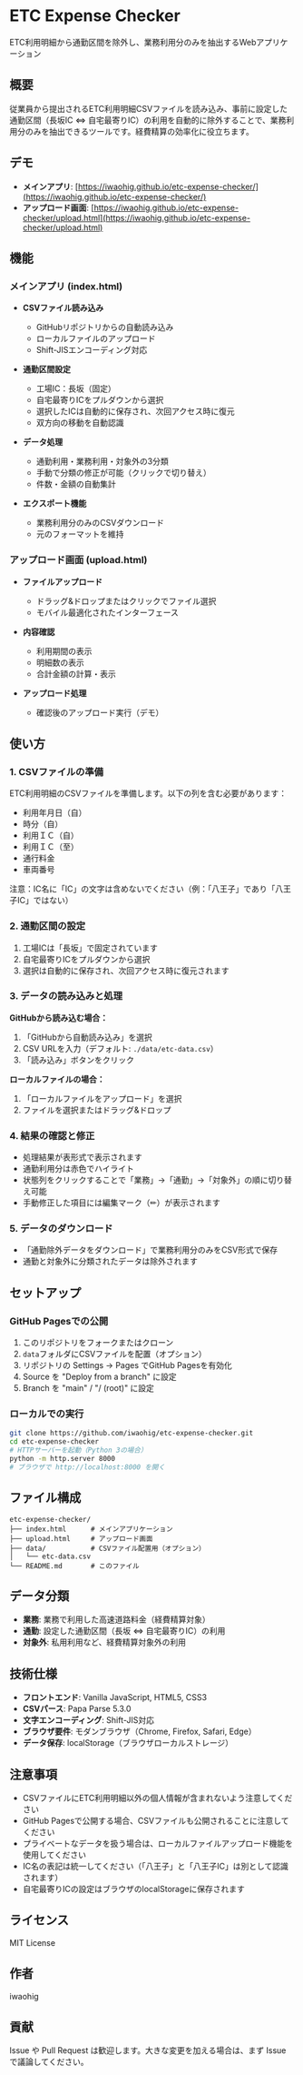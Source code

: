 # ETC Expense Checker

ETC利用明細から通勤区間を除外し、業務利用分のみを抽出するWebアプリケーション

## 概要

従業員から提出されるETC利用明細CSVファイルを読み込み、事前に設定した通勤区間（長坂IC ⇔ 自宅最寄りIC）の利用を自動的に除外することで、業務利用分のみを抽出できるツールです。経費精算の効率化に役立ちます。

## デモ

- **メインアプリ**: [https://iwaohig.github.io/etc-expense-checker/](https://iwaohig.github.io/etc-expense-checker/)
- **アップロード画面**: [https://iwaohig.github.io/etc-expense-checker/upload.html](https://iwaohig.github.io/etc-expense-checker/upload.html)

## 機能

### メインアプリ (index.html)

- **CSVファイル読み込み**
  - GitHubリポジトリからの自動読み込み
  - ローカルファイルのアップロード
  - Shift-JISエンコーディング対応

- **通勤区間設定**
  - 工場IC：長坂（固定）
  - 自宅最寄りICをプルダウンから選択
  - 選択したICは自動的に保存され、次回アクセス時に復元
  - 双方向の移動を自動認識

- **データ処理**
  - 通勤利用・業務利用・対象外の3分類
  - 手動で分類の修正が可能（クリックで切り替え）
  - 件数・金額の自動集計

- **エクスポート機能**
  - 業務利用分のみのCSVダウンロード
  - 元のフォーマットを維持

### アップロード画面 (upload.html)

- **ファイルアップロード**
  - ドラッグ&ドロップまたはクリックでファイル選択
  - モバイル最適化されたインターフェース

- **内容確認**
  - 利用期間の表示
  - 明細数の表示
  - 合計金額の計算・表示

- **アップロード処理**
  - 確認後のアップロード実行（デモ）

## 使い方

### 1. CSVファイルの準備

ETC利用明細のCSVファイルを準備します。以下の列を含む必要があります：
- 利用年月日（自）
- 時分（自）
- 利用ＩＣ（自）
- 利用ＩＣ（至）
- 通行料金
- 車両番号

注意：IC名に「IC」の文字は含めないでください（例：「八王子」であり「八王子IC」ではない）

### 2. 通勤区間の設定

1. 工場ICは「長坂」で固定されています
2. 自宅最寄りICをプルダウンから選択
3. 選択は自動的に保存され、次回アクセス時に復元されます

### 3. データの読み込みと処理

**GitHubから読み込む場合：**
1. 「GitHubから自動読み込み」を選択
2. CSV URLを入力（デフォルト: `./data/etc-data.csv`）
3. 「読み込み」ボタンをクリック

**ローカルファイルの場合：**
1. 「ローカルファイルをアップロード」を選択
2. ファイルを選択またはドラッグ&ドロップ

### 4. 結果の確認と修正

- 処理結果が表形式で表示されます
- 通勤利用分は赤色でハイライト
- 状態列をクリックすることで「業務」→「通勤」→「対象外」の順に切り替え可能
- 手動修正した項目には編集マーク（✏）が表示されます

### 5. データのダウンロード

- 「通勤除外データをダウンロード」で業務利用分のみをCSV形式で保存
- 通勤と対象外に分類されたデータは除外されます

## セットアップ

### GitHub Pagesでの公開

1. このリポジトリをフォークまたはクローン
2. `data`フォルダにCSVファイルを配置（オプション）
3. リポジトリの Settings → Pages でGitHub Pagesを有効化
4. Source を "Deploy from a branch" に設定
5. Branch を "main" / "/ (root)" に設定

### ローカルでの実行

```bash
git clone https://github.com/iwaohig/etc-expense-checker.git
cd etc-expense-checker
# HTTPサーバーを起動（Python 3の場合）
python -m http.server 8000
# ブラウザで http://localhost:8000 を開く
```

## ファイル構成

```
etc-expense-checker/
├── index.html      # メインアプリケーション
├── upload.html     # アップロード画面
├── data/           # CSVファイル配置用（オプション）
│   └── etc-data.csv
└── README.md       # このファイル
```

## データ分類

- **業務**: 業務で利用した高速道路料金（経費精算対象）
- **通勤**: 設定した通勤区間（長坂 ⇔ 自宅最寄りIC）の利用
- **対象外**: 私用利用など、経費精算対象外の利用

## 技術仕様

- **フロントエンド**: Vanilla JavaScript, HTML5, CSS3
- **CSVパース**: Papa Parse 5.3.0
- **文字エンコーディング**: Shift-JIS対応
- **ブラウザ要件**: モダンブラウザ（Chrome, Firefox, Safari, Edge）
- **データ保存**: localStorage（ブラウザローカルストレージ）

## 注意事項

- CSVファイルにETC利用明細以外の個人情報が含まれないよう注意してください
- GitHub Pagesで公開する場合、CSVファイルも公開されることに注意してください
- プライベートなデータを扱う場合は、ローカルファイルアップロード機能を使用してください
- IC名の表記は統一してください（「八王子」と「八王子IC」は別として認識されます）
- 自宅最寄りICの設定はブラウザのlocalStorageに保存されます

## ライセンス

MIT License

## 作者

iwaohig

## 貢献

Issue や Pull Request は歓迎します。大きな変更を加える場合は、まず Issue で議論してください。
